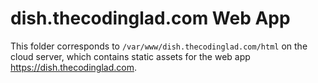 # dish.thecodinglad.com Web App

This folder corresponds to `/var/www/dish.thecodinglad.com/html` on the cloud server, which contains static assets for the web app https://dish.thecodinglad.com.
